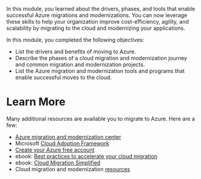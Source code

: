 In this module, you learned about the drivers, phases, and tools that enable successful Azure migrations and modernizations. You can now leverage these skills to help your organization improve cost-efficiency, agility, and scalability by migrating to the cloud and modernizing your applications.

In this module, you completed the following objectives:

- List the drivers and benefits of moving to Azure.
- Describe the phases of a cloud migration and modernization journey and common migration and modernization projects.
- List the Azure migration and modernization tools and programs that enable successful moves to the cloud.

# Learn More

Many additional resources are available you to migrate to Azure. Here are a few:

- [Azure migration and modernization center](https://azure.microsoft.com/migration/?azure-portal=true)
- Microsoft [Cloud Adoption Framework](https://azure.microsoft.com/cloud-adoption-framework/?azure-portal=true)
- [Create your Azure free account](https://azure.microsoft.com/free/?azure-portal=true)
- ebook: [Best practices to accelerate your cloud migration](https://acomportal.azure.net/files/resourcefiles/best-practices-to-accelerate-your-cloud-migration/Best%20practices%20to%20accelerate%20your%20cloud%20migration.pdf?azure-portal=true)
- ebook: [Cloud Migration Simplified](https://azure.microsoft.com/resources/cloud-migration-simplified/?azure-portal=true)
- Cloud migration and modernization [resources](https://azure.microsoft.com/migration/resources/?azure-portal=true)
